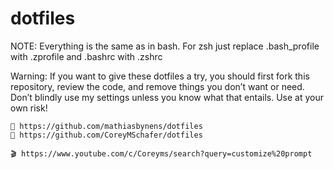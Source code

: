 # dotfiles

NOTE: Everything is the same as in bash. For zsh  just replace .bash_profile with  .zprofile and .bashrc  with  .zshrc

Warning: If you want to give these dotfiles a try, you should first fork this repository, review the code, and remove things you don’t want or need. Don’t blindly use my settings unless you know what that entails. Use at your own risk!
    
    🧭 https://github.com/mathiasbynens/dotfiles
    🧭 https://github.com/CoreyMSchafer/dotfiles
    
    🎬 https://www.youtube.com/c/Coreyms/search?query=customize%20prompt
